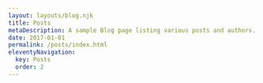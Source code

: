 ```yaml
---
layout: layouts/blog.njk
title: Posts
metaDescription: A sample Blog page listing various posts and authors.
date: 2017-01-01
permalink: /posts/index.html
eleventyNavigation:
  key: Posts
  order: 2
---
```

